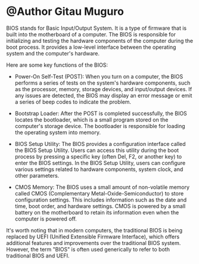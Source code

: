# @Author Gitau Muguro

BIOS stands for Basic Input/Output System. It is a type of firmware that is built into the motherboard of a computer. 
The BIOS is responsible for initializing and testing the hardware components of the computer during the boot process. 
It provides a low-level interface between the operating system and the computer's hardware.

Here are some key functions of the BIOS:

- Power-On Self-Test (POST): When you turn on a computer, the BIOS performs a series of tests on the system's hardware components, such as the processor, memory, 
  storage devices, and input/output devices. If any issues are detected, the BIOS may display an error message or emit a series of beep codes to indicate the problem.

- Bootstrap Loader: After the POST is completed successfully, the BIOS locates the bootloader, which is a small program stored on the computer's storage device.
  The bootloader is responsible for loading the operating system into memory.

- BIOS Setup Utility: The BIOS provides a configuration interface called the BIOS Setup Utility. Users can access this utility during the
  boot process by pressing a specific key (often Del, F2, or another key) to enter the BIOS settings. In the BIOS Setup Utility, users can
  configure various settings related to hardware components, system clock, and other parameters.
- CMOS Memory: The BIOS uses a small amount of non-volatile memory called CMOS (Complementary Metal-Oxide-Semiconductor) to store configuration settings.
  This includes information such as the date and time, boot order, and hardware settings. CMOS is powered by a small battery on the motherboard to
  retain its information even when the computer is powered off.

It's worth noting that in modern computers, the traditional BIOS is being replaced by UEFI (Unified Extensible Firmware Interface), which offers 
additional features and improvements over the traditional BIOS system. However, the term "BIOS" is often used generically to refer to both 
traditional BIOS and UEFI.
